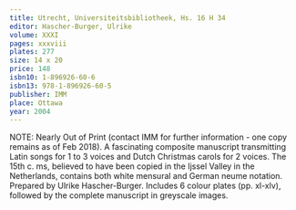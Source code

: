 ```yaml
---
title: Utrecht, Universiteitsbibliotheek, Hs. 16 H 34
editor: Hascher-Burger, Ulrike
volume: XXXI
pages: xxxviii
plates: 277
size: 14 x 20
price: 148
isbn10: 1-896926-60-6
isbn13: 978-1-896926-60-5
publisher: IMM
place: Ottawa
year: 2004
---
```

NOTE: Nearly Out of Print (contact IMM for further information - one copy remains as of Feb 2018). A fascinating composite manuscript transmitting Latin songs for 1 to 3 voices and Dutch Christmas carols for 2 voices. The 15th c. ms, believed to have been copied in the Ijssel Valley in the Netherlands, contains both white mensural and German neume notation. Prepared by Ulrike Hascher-Burger. Includes 6 colour plates (pp. xl-xlv), followed by the complete manuscript in greyscale images.
